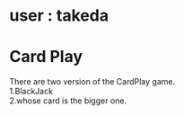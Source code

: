 # user : takeda
# Card Play
There are two version of the CardPlay game.<br>
1.BlackJack <br>
2.whose card is the bigger one.
